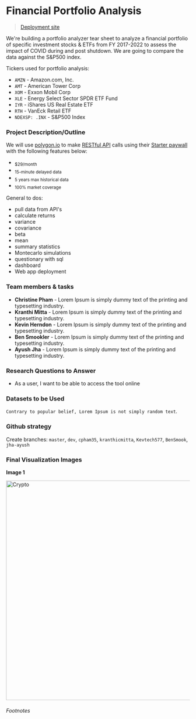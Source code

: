 # Financial Portfolio Analysis
> [Deployment site](https://www.google.com "Project 01")

We're building a portfolio analyzer tear sheet to analyze a financial portfolio of specific investment stocks & ETFs from FY 2017-2022 to assess the impact of COVID during and post shutdown. We are going to compare the data against the S&P500 index.

Tickers used for portfolio analysis:
- `AMZN` - Amazon.com, Inc.
- `AMT` - American Tower Corp
- `XOM` - Exxon Mobil Corp
- `XLE` - Energy Select Sector SPDR ETF Fund
- `IYR` - iShares US Real Estate ETF
- `RTH` - VanEck Retail ETF
- `NDEXSP: .INX` - S&P500 Index

### Project Description/Outline
We will use [polygon.io](https://polygon.io/ "Polygon.io") to make [RESTful API](https://polygon.io/docs/stocks/getting-started "Polygon Stocks API Docs") calls using their [Starter paywall](https://polygon.io/pricing "Polygon pricing") with the following features below:
- <sub>$29/month</sub>
- <sub>15-minute delayed data</sub>
- <sub>5 years max historical data</sub>
- <sub>100% market coverage</sub>

General to dos:
- pull data from API's
- calculate returns
- variance
- covariance
- beta
- mean
- summary statistics
- Montecarlo simulations
- questionary with sql
- dashboard
- Web app deployment

### Team members & tasks
- **Christine Pham** - Lorem Ipsum is simply dummy text of the printing and typesetting industry.
- **Kranthi Mitta** - Lorem Ipsum is simply dummy text of the printing and typesetting industry.
- **Kevin Herndon** - Lorem Ipsum is simply dummy text of the printing and typesetting industry.
- **Ben Smookler** - Lorem Ipsum is simply dummy text of the printing and typesetting industry.
- **Ayush Jha** - Lorem Ipsum is simply dummy text of the printing and typesetting industry.

### Research Questions to Answer
- As a user, I want to be able to access the tool online 

### Datasets to be Used
```Contrary to popular belief, Lorem Ipsum is not simply random text```.

### Github strategy
Create branches: `master`, `dev`, `cpham35`, `kranthicmitta`, `Kevtech577`, `BenSmook`, `jha-ayush`

### Final Visualization Images

**Image 1**


<img src="https://imageio.forbes.com/specials-images/dam/imageserve/1135926485/0x0.jpg?format=jpg&width=1200" alt="Crypto" width="600" height="">


###### Footnotes